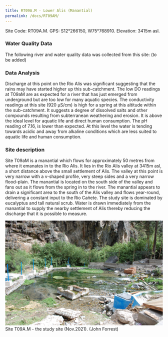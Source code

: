 ```yaml
---
title: RT09A.M - Lower Alis (Manantial)
permalink: /docs/RT09AM/
---
```



Site Code: RT09A.M.  GPS: S12°266150, W75°768910. Elevation:
3415m asl.

### Water Quality Data

The following river and water quality data was collected from this site: (to be added)

### Data Analysis

Discharge at this point on the Rio Alis was significant suggesting that the rains may have started higher up this sub-catchment. 
The low DO readings at T09aM are as expected for a river that has just emerged from underground but are too low for many aquatic species.
The conductivity readings at this site (920 µS/cm) is high for a spring at this altitude within the sub-catchment. It suggests a degree of dissolved salts and other compounds resulting from subterranean weathering and erosion. It is above the ideal level for aquatic life and direct human consumption.
The pH reading of 7.16, is lower than expected. At this level the water is tending towards acidic and away from alkaline conditions which are less suited to aquatic life and human consumption.

### Site description

Site T09aM is a manantial which flows for approximately 50 metres from where it emanates in to the Rio Alis. It lies in the Rio Alis valley at 3415m asl, a short distance above the small settlement of Alis. The valley at this point is very narrow with a v-shaped profile, very steep sides and a very narrow flood-plain. The manantial is located on the south side of the valley and fans out as it flows from the spring in to the river.
The manantial appears to drain a significant area to the south of the Alis valley and flows  year-round, delivering a constant input to the Rio Cañete. 
The study site is dominated by eucalyptus and tall natural scrub. 
Water is drawn immediately from the manantial to supply the nearby settlement of Alis thereby reducing the discharge that it is possible to measure.


![Site T9A.M - the study site. (John Forrest)](/assets/SiteDescriptions/T9/T9A.Manantial1.JPG)
Site T09A.M - the study site (Nov.2021). (John Forrest)

